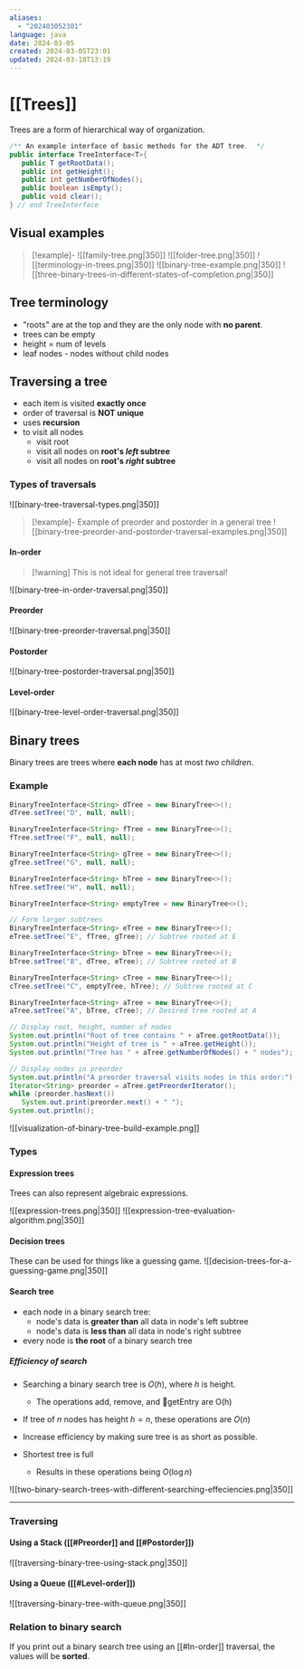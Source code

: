 ```yaml
---
aliases:
  - "202403052301"
language: java
date: 2024-03-05
created: 2024-03-05T23:01
updated: 2024-03-18T13:19
---
```

# [[Trees]]
Trees are a form of hierarchical way of organization.

```java
/** An example interface of basic methods for the ADT tree.  */
public interface TreeInterface<T>{
   public T getRootData();
   public int getHeight();
   public int getNumberOfNodes();
   public boolean isEmpty();
   public void clear();
} // end TreeInterface
```

## Visual examples
> [!example]-
> ![[family-tree.png|350]]
> ![[folder-tree.png|350]]
> ![[terminology-in-trees.png|350]]
> ![[binary-tree-example.png|350]]
> ![[three-binary-trees-in-different-states-of-completion.png|350]]

## Tree terminology
- "roots" are at the top and they are the only node with **no parent**.
- trees can be empty
- height = num of levels
- leaf nodes - nodes without child nodes

## Traversing a tree
- each item is visited **exactly once**
- order of traversal is **NOT unique**
- uses **recursion**
- to visit all nodes
	- visit root
	- visit all nodes on **root's *left* subtree**
	- visit all nodes on **root's *right* subtree**

### Types of traversals
![[binary-tree-traversal-types.png|350]]

> [!example]- Example of preorder and postorder in a general tree
> ![[binary-tree-preorder-and-postorder-traversal-examples.png|350]]
#### In-order
> [!warning] This is not ideal for general tree traversal!

![[binary-tree-in-order-traversal.png|350]]

#### Preorder
![[binary-tree-preorder-traversal.png|350]]

#### Postorder
![[binary-tree-postorder-traversal.png|350]]

#### Level-order
![[binary-tree-level-order-traversal.png|350]]

## Binary trees
Binary trees are trees where **each node** has at most *two children*.
### Example
```java
BinaryTreeInterface<String> dTree = new BinaryTree<>();
dTree.setTree("D", null, null);

BinaryTreeInterface<String> fTree = new BinaryTree<>();
fTree.setTree("F", null, null);

BinaryTreeInterface<String> gTree = new BinaryTree<>();
gTree.setTree("G", null, null);

BinaryTreeInterface<String> hTree = new BinaryTree<>();
hTree.setTree("H", null, null);

BinaryTreeInterface<String> emptyTree = new BinaryTree<>();

// Form larger subtrees
BinaryTreeInterface<String> eTree = new BinaryTree<>();
eTree.setTree("E", fTree, gTree); // Subtree rooted at E

BinaryTreeInterface<String> bTree = new BinaryTree<>();
bTree.setTree("B", dTree, eTree); // Subtree rooted at B

BinaryTreeInterface<String> cTree = new BinaryTree<>();
cTree.setTree("C", emptyTree, hTree); // Subtree rooted at C

BinaryTreeInterface<String> aTree = new BinaryTree<>();
aTree.setTree("A", bTree, cTree); // Desired tree rooted at A

// Display root, height, number of nodes
System.out.println("Root of tree contains " + aTree.getRootData());
System.out.println("Height of tree is " + aTree.getHeight());
System.out.println("Tree has " + aTree.getNumberOfNodes() + " nodes");

// Display nodes in preorder
System.out.println("A preorder traversal visits nodes in this order:");
Iterator<String> preorder = aTree.getPreorderIterator();
while (preorder.hasNext())
   System.out.print(preorder.next() + " ");
System.out.println();
```

![[visualization-of-binary-tree-build-example.png]]


### Types
#### Expression trees
Trees can also represent algebraic expressions.

![[expression-trees.png|350]]
![[expression-tree-evaluation-algorithm.png|350]]

#### Decision trees
These can be used for things like a guessing game.
![[decision-trees-for-a-guessing-game.png|350]]

#### Search tree
- each node in a binary search tree:
	- node's data is **greater than** all data in node's left subtree
	- node's data is **less than** all data in node's right subtree
- every node is **the root** of a binary search tree
##### Efficiency of search
- Searching a binary search tree is $O(h)$, where $h$ is height.
	- The operations add, remove, and getEntry are O(h)
- If tree of $n$ nodes has height $h = n$, these operations are $O(n)$
- Increase efficiency by making sure tree is as short as possible.

- Shortest tree is full
	- Results in these operations being $O(\log n)$

![[two-binary-search-trees-with-different-searching-effeciencies.png|350]]


___

### Traversing
#### Using a Stack ([[#Preorder]] and [[#Postorder]])
![[traversing-binary-tree-using-stack.png|350]]

#### Using a Queue ([[#Level-order]])
![[traversing-binary-tree-with-queue.png|350]]


### Relation to binary search
If you print out a binary search tree using an [[#In-order]] traversal, the values will be **sorted**. 
